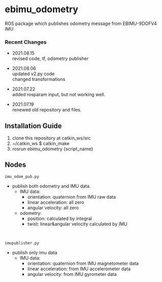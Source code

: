 # ebimu_odometry
ROS package which publishes odometry message from EBIMU-9DOFV4 IMU </br>

### Recent Changes

* 2021.08.15 </br>
revised code, tf, odometry publisher </br>

* 2021.08.06 </br>
updated v2.py code <br/>
changed transformations

* 2021.07.22 </br>
added rosparam input, but not working well.

* 2021.07.19 </br>
renewed old repository and files.

Installation Guide
--

1. clone this repository at catkin_ws/src
2. ~/catkin_ws $ catkin_make
3. rosrun ebimu_odometry {script_name}

Nodes
--

```imu_odom_pub.py```<br/>
* publish both odometry and IMU data.
    * IMU data:
        * orientation: quaternion from IMU raw data
        * linear acceleration: all zero
        * angular velocity: all zero
    * odometry:
        * position: calculated by integral
        * twist: linear&angular velocity calculated by IMU
<br/>

```imupublisher.py```<br/>
* publish only imu data
    * IMU data:
        * orientation: quaternion from IMU magnetometer data
        * linear acceleration: from IMU accelerometer data
        * angular velocity: from IMU gyrometer data

<br/>

